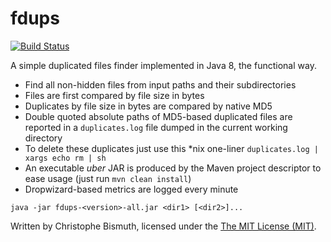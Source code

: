 # fdups

[![Build Status](https://travis-ci.org/cbismuth/fdups.svg?branch=master)](https://travis-ci.org/cbismuth/fdups)

A simple duplicated files finder implemented in Java 8, the functional way.
 
* Find all non-hidden files from input paths and their subdirectories
* Files are first compared by file size in bytes
* Duplicates by file size in bytes are compared by native MD5
* Double quoted absolute paths of MD5-based duplicated files are reported in a `duplicates.log` file dumped in the current working directory
* To delete these duplicates just use this *nix one-liner `duplicates.log | xargs echo rm | sh`
* An executable *uber* JAR is produced by the Maven project descriptor to ease usage (just run `mvn clean install`)
* Dropwizard-based metrics are logged every minute

```
java -jar fdups-<version>-all.jar <dir1> [<dir2>]...
```

Written by Christophe Bismuth, licensed under the [The MIT License (MIT)](LICENSE.md).
